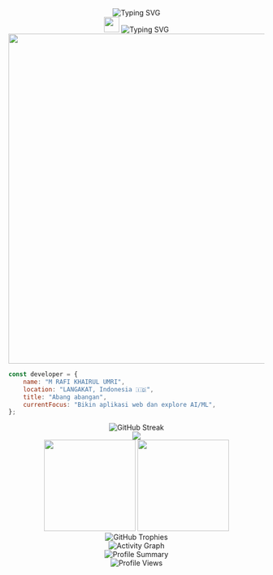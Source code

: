 <div align="center">
  <img src="https://readme-typing-svg.herokuapp.com?font=Fira+Code&size=30&duration=3000&pause=1000&color=00D8FF&center=true&vCenter=true&width=600&lines=Full+Stack+Developer+nih;Candaaa.." alt="Typing SVG" />
</div>

<div align="center">
  <img src="https://media.giphy.com/media/hvRJCLFzcasrR4ia7z/giphy.gif" width="30px"/>
  <img src="https://readme-typing-svg.herokuapp.com?font=Fira+Code&size=30&duration=3000&pause=1000&color=00D8FF&center=true&vCenter=true&width=600&lines=Selamat+datang+di+GitHub+gue!;Full+Stack+Developer+nih;Open+Source+Enthusiast;Selalu+belajar+hal+baru+terus!" alt="Typing SVG" />
</div>
<div align="center">
  <img src="https://media4.giphy.com/media/v1.Y2lkPTc5MGI3NjExaDd5dTc5b3VndjgyZjdsbTk1cWNyeWY5bmx3cTRldmU1dXh6eTVjYiZlcD12MV9pbnRlcm5hbF9naWZfYnlfaWQmY3Q9Zw/Rpl1sod1vCXK0L2SUN/giphy.gif" width="850" height="650"/>
</div>

```javascript
const developer = {
    name: "M RAFI KHAIRUL UMRI",
    location: "LANGAKAT, Indonesia 🇮🇩",
    title: "Abang abangan",
    currentFocus: "Bikin aplikasi web dan explore AI/ML",
};
```

<div align="center">
  <img src="https://github-readme-streak-stats.herokuapp.com/?user=MRRX1905&theme=radical&hide_border=true" alt="GitHub Streak" />
</div>

<div align="center">
  <img src="https://skillicons.dev/icons?i=js,ts,react,vue,python,java,php,laravel,html,css,tailwind,bootstrap,mysql,postgres,mongodb,git,vscode,figma&perline=13" />
</div>

<div align="center">
  <img height="180em" src="https://github-readme-stats.vercel.app/api?username=MRRX1905&show_icons=true&theme=radical&include_all_commits=true&count_private=true&hide_border=true"/>
  <img height="180em" src="https://github-readme-stats.vercel.app/api/top-langs/?username=MRRX1905&layout=compact&langs_count=8&theme=radical&hide_border=true"/>
</div>

<div align="center">
  <img src="https://github-profile-trophy.vercel.app/?username=MRRX1905&theme=radical&no-frame=true&no-bg=false&margin-w=4&row=1" alt="GitHub Trophies" />
</div>

<div align="center">
  <img src="https://github-readme-activity-graph.vercel.app/graph?username=MRRX1905&theme=radical&hide_border=true&bg_color=0D1117&color=00D8FF&line=00D8FF&point=FFFFFF" alt="Activity Graph" />
</div>

<div align="center">
  <img src="https://github-profile-summary-cards.vercel.app/api/cards/profile-details?username=MRRX1905&theme=radical" alt="Profile Summary" />
</div>

<div align="center">
  <img src="https://komarev.com/ghpvc/?username=MRRX1905&style=for-the-badge&color=blue" alt="Profile Views" />
</div>


<!-- Easter Egg: Kalo lo baca ini di raw markdown, berarti lo nemu pesan tersembunyi! 🎉 -->

<!-- GitHub Stats Cards -->
<!-- Lo bisa custom ini dengan ganti theme, warna, dan stats yang ditampilin -->
<!-- Theme yang tersedia: dark, radical, merko, gruvbox, tokyonight, onedark, cobalt, synthwave, highcontrast, dracula -->

<!-- Buat setup animasi ular, lo perlu: -->
<!-- 1. Fork https://github.com/Platane/snk -->
<!-- 2. Bikin GitHub Action di profile repo lo -->
<!-- 3. Update URL di atas pake username lo -->

<!-- Buat widget Spotify, lo perlu: -->
<!-- 1. Connect akun Spotify lo -->
<!-- 2. Dapetin Spotify username lo -->
<!-- 3. Update URL di atas -->
